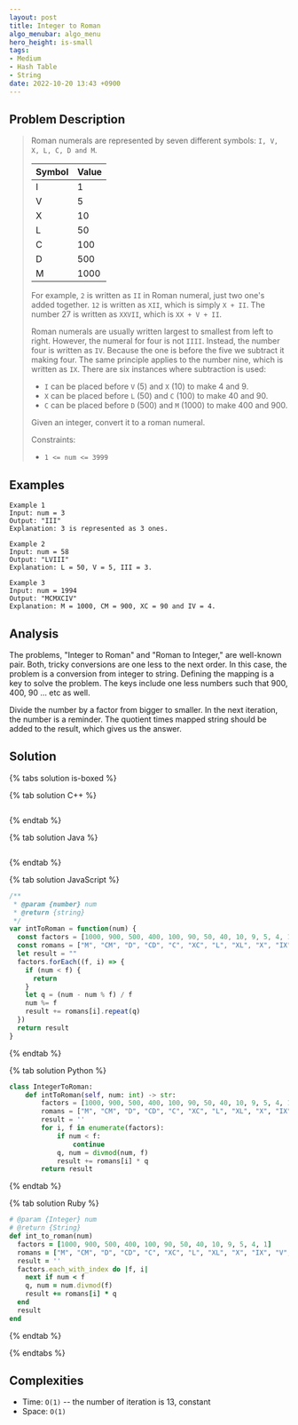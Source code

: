 ```yaml
---
layout: post
title: Integer to Roman
algo_menubar: algo_menu
hero_height: is-small
tags:
- Medium
- Hash Table
- String
date: 2022-10-20 13:43 +0900
---
```


## Problem Description
> Roman numerals are represented by seven different symbols: `I, V, X, L, C, D and M`.
> 
> | Symbol  |    Value   |
> |---------|------------|
> | I       |      1     |
> | V       |      5     |
> | X       |     10     |
> | L       |     50     |
> | C       |    100     |
> | D       |    500     |
> | M       |   1000     |
> 
> For example, `2` is written as `II` in Roman numeral, just two one's added together.
> `12` is written as `XII`, which is simply `X + II`. The number 27 is written as `XXVII`,
> which is `XX + V + II`.
>
> Roman numerals are usually written largest to smallest from left to right. However, the
> numeral for four is not `IIII`. Instead, the number four is written as `IV`. Because the
> one is before the five we subtract it making four. The same principle applies to the number
> nine, which is written as `IX`. There are six instances where subtraction is used:
> - `I` can be placed before `V` (5) and `X` (10) to make 4 and 9.
> - `X` can be placed before `L` (50) and `C` (100) to make 40 and 90.
> - `C` can be placed before `D` (500) and `M` (1000) to make 400 and 900.
>
> Given an integer, convert it to a roman numeral.
>
> Constraints:
> - `1 <= num <= 3999`


## Examples
```
Example 1
Input: num = 3
Output: "III"
Explanation: 3 is represented as 3 ones.
```

```
Example 2
Input: num = 58
Output: "LVIII"
Explanation: L = 50, V = 5, III = 3.
```

```
Example 3
Input: num = 1994
Output: "MCMXCIV"
Explanation: M = 1000, CM = 900, XC = 90 and IV = 4.
```

## Analysis
The problems, "Integer to Roman" and "Roman to Integer," are well-known pair.
Both, tricky conversions are one less to the next order.
In this case, the problem is a conversion from integer to string.
Defining the mapping is a key to solve the problem.
The keys include one less numbers such that 900, 400, 90 ... etc as well.

Divide the number by a factor from bigger to smaller. In the next iteration, the number is a reminder.
The quotient times mapped string should be added to the result, which gives us the answer.

## Solution

{% tabs solution is-boxed %}

{% tab solution C++ %}
```cpp

```
{% endtab %}

{% tab solution Java %}
```java

```
{% endtab %}

{% tab solution JavaScript %}
```js
/**
 * @param {number} num
 * @return {string}
 */
var intToRoman = function(num) {
  const factors = [1000, 900, 500, 400, 100, 90, 50, 40, 10, 9, 5, 4, 1]
  const romans = ["M", "CM", "D", "CD", "C", "XC", "L", "XL", "X", "IX", "V", "IV", "I"]
  let result = ""
  factors.forEach((f, i) => {
    if (num < f) {
      return
    }
    let q = (num - num % f) / f
    num %= f
    result += romans[i].repeat(q)
  })
  return result
}
```
{% endtab %}

{% tab solution Python %}
```python
class IntegerToRoman:
    def intToRoman(self, num: int) -> str:
        factors = [1000, 900, 500, 400, 100, 90, 50, 40, 10, 9, 5, 4, 1]
        romans = ["M", "CM", "D", "CD", "C", "XC", "L", "XL", "X", "IX", "V", "IV", "I"]
        result = ''
        for i, f in enumerate(factors):
            if num < f:
                continue
            q, num = divmod(num, f)
            result += romans[i] * q
        return result
```
{% endtab %}

{% tab solution Ruby %}
```ruby
# @param {Integer} num
# @return {String}
def int_to_roman(num)
  factors = [1000, 900, 500, 400, 100, 90, 50, 40, 10, 9, 5, 4, 1]
  romans = ["M", "CM", "D", "CD", "C", "XC", "L", "XL", "X", "IX", "V", "IV", "I"]
  result = ''
  factors.each_with_index do |f, i|
    next if num < f
    q, num = num.divmod(f)
    result += romans[i] * q
  end
  result
end
```
{% endtab %}

{% endtabs %}


## Complexities
- Time: `O(1)` -- the number of iteration is 13, constant
- Space: `O(1)`
